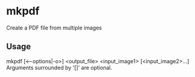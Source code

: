 # mkpdf
  Create a PDF file from multiple images

## Usage
  mkpdf [<--options|-o>] <output_file> <input_image1> [<input_image2>...]
  Arguments surrounded by '[]' are optional.
  
